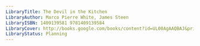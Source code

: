 ```yaml
---
LibraryTitle: The Devil in the Kitchen
LibraryAuthor: Marco Pierre White, James Steen
LibraryISBN: 1409139581 9781409139584
LibraryCover: http://books.google.com/books/content?id=UL00AgAAQBAJ&printsec=frontcover&img=1&zoom=1&source=gbs_api
LibraryStatus: Planning
---
```

